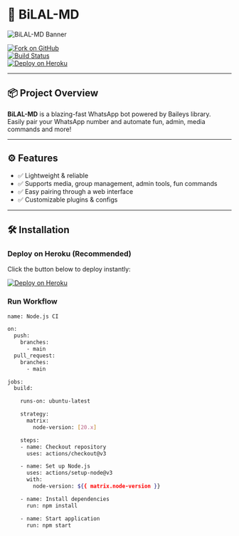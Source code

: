 # 🚀 BiLAL-MD

![BiLAL-MD Banner](https://files.catbox.moe/kunzpz.png)

[![Fork on GitHub](https://img.shields.io/badge/Fork%20on-GitHub-orange?logo=github&style=for-the-badge)](https://github.com/cnw-db/BiLAL-md/fork)  
[![Build Status](https://github.com/cnw-db/BiLAL-md/actions/workflows/nodejs-ci.yml/badge.svg?branch=main&style=for-the-badge)](https://github.com/cnw-db/BiLAL-md/actions/workflows/nodejs-ci.yml)  
[![Deploy on Heroku](https://www.herokucdn.com/deploy/button.svg)](https://heroku.com/deploy?template=https://github.com/cnw-db/BiLAL-md.git)

---

## 📦 Project Overview

**BiLAL-MD** is a blazing-fast WhatsApp bot powered by Baileys library.  
Easily pair your WhatsApp number and automate fun, admin, media commands and more!

---

## ⚙️ Features

- ✅ Lightweight & reliable  
- ✅ Supports media, group management, admin tools, fun commands  
- ✅ Easy pairing through a web interface  
- ✅ Customizable plugins & configs  

---

## 🛠️ Installation

### Deploy on Heroku (Recommended)

Click the button below to deploy instantly:

[![Deploy on Heroku](https://www.herokucdn.com/deploy/button.svg)](https://heroku.com/deploy?template=https://github.com/cnw-db/BiLAL-md.git)

### Run Workflow 

```bash
name: Node.js CI

on:
  push:
    branches:
      - main
  pull_request:
    branches:
      - main

jobs:
  build:

    runs-on: ubuntu-latest

    strategy:
      matrix:
        node-version: [20.x]

    steps:
    - name: Checkout repository
      uses: actions/checkout@v3

    - name: Set up Node.js
      uses: actions/setup-node@v3
      with:
        node-version: ${{ matrix.node-version }}

    - name: Install dependencies
      run: npm install

    - name: Start application
      run: npm start
